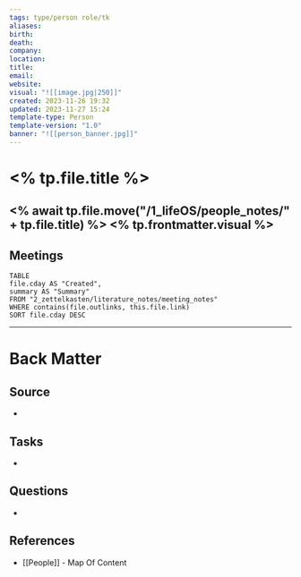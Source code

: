 ```yaml
---
tags: type/person role/tk
aliases: 
birth: 
death: 
company: 
location: 
title: 
email: 
website: 
visual: "![[image.jpg|250]]"
created: 2023-11-26 19:32
updated: 2023-11-27 15:24
template-type: Person
template-version: "1.0"
banner: "![[person_banner.jpg]]"
---
```


# <% tp.file.title %>
<% await tp.file.move("/1_lifeOS/people_notes/" + tp.file.title) %>
<% tp.frontmatter.visual %>
- 


## Meetings
```dataview
TABLE
file.cday AS "Created",
summary AS "Summary"
FROM "2_zettelkasten/literature_notes/meeting_notes"
WHERE contains(file.outlinks, this.file.link)
SORT file.cday DESC
```


---
# Back Matter
## Source
<!-- Always keep a link to the source- --> 
- 

## Tasks
<!-- What remains to be done with this note? --> 
- 

## Questions
<!-- What remains for you to consider? -->
- 

## References 
<!-- Links to pages not referenced in the content -->
- [[People]] - Map Of Content